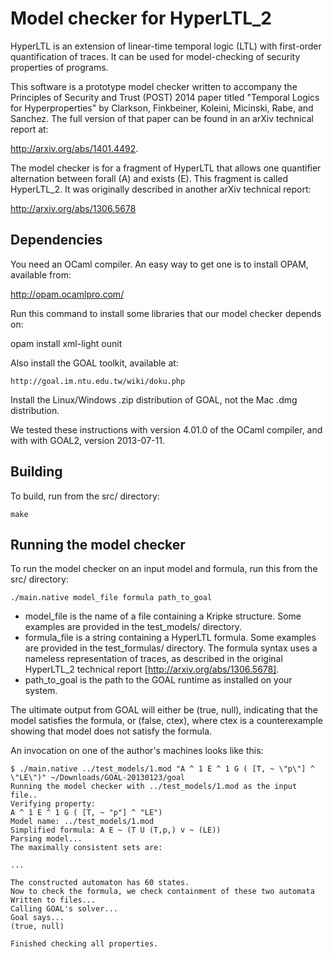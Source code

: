 # Model checker for HyperLTL_2 

HyperLTL is an extension of linear-time temporal logic (LTL)
with first-order quantification of traces.  It can be used
for model-checking of security properties of programs.

This software is a prototype model checker written to accompany 
the Principles of Security and Trust (POST) 2014 paper titled 
"Temporal Logics for Hyperproperties" by Clarkson, Finkbeiner, 
Koleini, Micinski, Rabe, and Sanchez.  The full version of that
paper can be found in an arXiv technical report at: 
  
  http://arxiv.org/abs/1401.4492.

The model checker is for a fragment of HyperLTL
that allows one quantifier alternation between forall (A) and
exists (E).  This fragment is called HyperLTL_2.  It was
originally described in another arXiv technical report:

  http://arxiv.org/abs/1306.5678

## Dependencies

You need an OCaml compiler.  An easy way to get one is to
install OPAM, available from:

  http://opam.ocamlpro.com/

Run this command to install some libraries that our model checker depends on:

  opam install xml-light ounit
  
Also install the GOAL toolkit, available at:

    http://goal.im.ntu.edu.tw/wiki/doku.php  
    
Install the Linux/Windows .zip distribution of GOAL, not the Mac .dmg 
distribution.

We tested these instructions with version 4.01.0 of the OCaml compiler, and
with with GOAL2, version 2013-07-11.
  
## Building

To build, run from the src/ directory: 

    make

## Running the model checker

To run the model checker on an input model and formula, run this from the src/
directory:

    ./main.native model_file formula path_to_goal

- model_file is the name of a file containing a Kripke structure.
  Some examples are provided in the test_models/ directory.
- formula_file is a string containing a HyperLTL formula.
  Some examples are provided in the test_formulas/ directory.
  The formula syntax uses a nameless representation of traces,
  as described in the original HyperLTL_2 technical report
  [http://arxiv.org/abs/1306.5678].
- path_to_goal is the path to the GOAL runtime as installed 
  on your system.
  
The ultimate output from GOAL will either be (true, null), indicating that
the model satisfies the formula, or (false, ctex), where ctex is a
counterexample showing that model does not satisfy the formula.
  
An invocation on one of the author's machines looks like this:

    $ ./main.native ../test_models/1.mod "A ^ 1 E ^ 1 G ( [T, ~ \"p\"] ^ \"LE\")" ~/Downloads/GOAL-20130123/goal
    Running the model checker with ../test_models/1.mod as the input file..
    Verifying property:
    A ^ 1 E ^ 1 G ( [T, ~ "p"] ^ "LE")
    Model name: ../test_models/1.mod
    Simplified formula: A E ~ (T U (T,p,) v ~ (LE))
    Parsing model...
    The maximally consistent sets are:
    
    ...

    The constructed automaton has 60 states.
    Now to check the formula, we check containment of these two automata
    Written to files...
    Calling GOAL's solver...
    Goal says...
    (true, null)

    Finished checking all properties.


